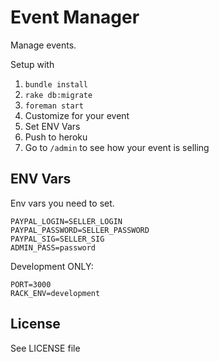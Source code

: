 # Event Manager

Manage events.

Setup with

1. `bundle install`
2. `rake db:migrate`
3. `foreman start`
4. Customize for your event
5. Set ENV Vars
6. Push to heroku
7. Go to `/admin` to see how your event is selling

## ENV Vars

Env vars you need to set.

    PAYPAL_LOGIN=SELLER_LOGIN
    PAYPAL_PASSWORD=SELLER_PASSWORD
    PAYPAL_SIG=SELLER_SIG
    ADMIN_PASS=password

Development ONLY:

    PORT=3000
    RACK_ENV=development

## License

See LICENSE file
